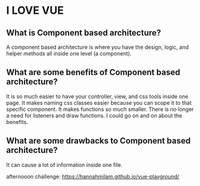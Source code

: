 # I LOVE VUE

## What is Component based architecture?
A component based architecture is where you have the design, logic, and helper methods all inside one level (a component).

## What are some benefits of Component based architecture?
It is so much easier to have your controller, view, and css tools inside one page. It makes naming css classes easier because you can scope it to that specific component. It makes functions so much smaller. There is no longer a need for listeners and draw functions. I could go on and on about the benefits.

## What are some drawbacks to Component based architecture?
It can cause a lot of information inside one file. 

afternooon challenge: https://hannahmilam.github.io/vue-playground/